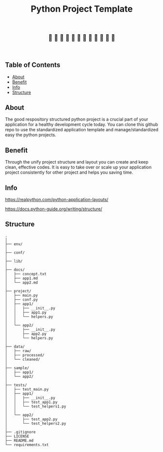 <h1 align="center">Python Project Template </h1> <br>
<h2 align="center">🚀 🐍 🚀 🐍 🚀 🐍 🚀 🐍 🚀 🐍 🚀 🐍 </h2> <br>

## Table of Contents

- [About](#about)
- [Benefit](#benefit)
- [Info](#info)
- [Structure](#structure)

## About
The good respository structured python project is a crucial part of your application for a healthy development cycle today. You can clone this github repo to use the standardized application template and manage/standardized easy the python projects. 

## Benefit
 Through the unify project structure and layout you can create and keep clean, effective codes. It is easy to take over or scale up your application project consistently for other project and helps you saving time. 

## Info

https://realpython.com/python-application-layouts/

https://docs.python-guide.org/writing/structure/

## Structure

    .
    │
    ├── env/
    │
    ├── conf/
    │
    ├── lib/
    │
    ├── docs/
    │   ├── concept.txt
    │   ├── app1.md
    │   └── app2.md
    │
    ├── project/
    │   ├── main.py
    │   ├── conf.py
    │   ├── app1/
    │   │   ├── __init__.py
    │   │   ├── app1.py
    │   │   └── helpers.py
    │   │
    │   └── app2/
    │       ├── __init__.py
    │       ├── app2.py
    │       └── helpers.py
    │
    ├── data/
    │   ├── raw/
    │   ├── processed/
    │   └── cleaned/
    │
    ├── sample/
    │   ├── app1/
    │   └── app2/
    │
    ├── tests/
    │   ├── test_main.py
    │   ├── app1/
    │   │   ├── __init__.py
    │   │   ├── test_app1.py
    │   │   └── test_helpers1.py
    │   │
    │   └── app2/
    │       ├── test_app2.py
    │       └── test_helpers2.py
    │
    ├── .gitignore
    ├── LICENSE
    ├── README.md
    └── requirements.txt